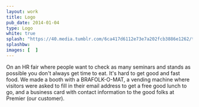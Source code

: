 ```yaml
---
layout: work
title: Logo
pub_date: 2014-01-04
type: Logo
white: true
splash: "https://40.media.tumblr.com/6ca417d6112e73e7a202fcb3886e1262/tumblr_nuesk81Vkn1s771xno1_1280.jpg"
splashbw: 
images: [  ]
---
```

On an HR fair where people want to check as many seminars and stands as possible you don't always get time to eat. It's hard to get good and fast food. We made a booth with a BRAFOLK-O-MAT, a vending machine where visitors were asked to fill in their email address to get a free good lunch to go, and a business card with contact information to the good folks at Premier (our customer).
